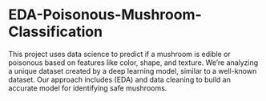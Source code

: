 # EDA-Poisonous-Mushroom-Classification
This project uses data science to predict if a mushroom is edible or poisonous based on features like color, shape, and texture. We’re analyzing a unique dataset created by a deep learning model, similar to a well-known dataset. Our approach includes (EDA) and data cleaning to build an accurate model for identifying safe mushrooms.
